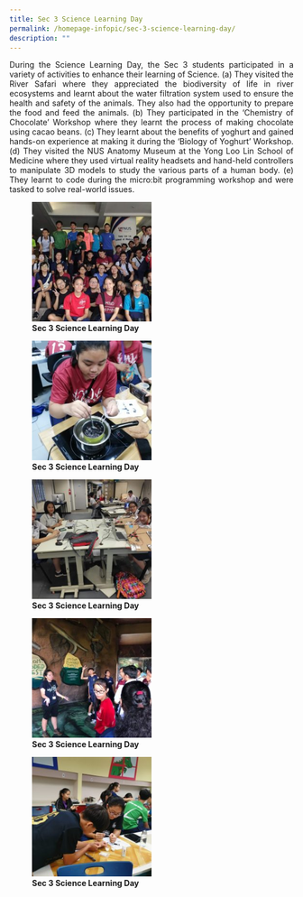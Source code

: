```yaml
---
title: Sec 3 Science Learning Day
permalink: /homepage-infopic/sec-3-science-learning-day/
description: ""
---
```

<p style="text-align: justify;"> During the Science Learning Day, the Sec 3 students participated in a variety of activities to enhance their learning of Science. (a) They visited the River Safari where they appreciated the biodiversity of life in river ecosystems and learnt about the water filtration system used to ensure the health and safety of the animals. They also had the opportunity to prepare the food and feed the animals. (b) They participated in the ‘Chemistry of Chocolate’ Workshop where they learnt the process of making chocolate using cacao beans. (c) They learnt about the benefits of yoghurt and gained hands-on experience at making it during the ‘Biology of Yoghurt’ Workshop. (d) They visited the NUS Anatomy Museum at the Yong Loo Lin School of Medicine where they used virtual reality headsets and hand-held controllers to manipulate 3D models to study the various parts of a human body. (e) They learnt to code during the micro:bit programming workshop and were tasked to solve real-world issues. </p>

<figure>
	<a href="/images/Sec%203%20science%20learning/Sec-3-Anatomy-1-Ee-Leng-Elaine-Seah-250x250.jpeg" target = "_blank"> <img src="/images/Sec%203%20science%20learning/Sec-3-Anatomy-1-Ee-Leng-Elaine-Seah-250x250.jpeg"
     style="width:50%"></a>
<figcaption>
	<strong> Sec 3 Science Learning Day </strong>
	</figcaption>
</figure>

<figure>
	<a href="/images/Sec%203%20science%20learning/Sec-3-Choc-3-Ee-Leng-Elaine-Seah-250x250.jpeg" target = "_blank"> <img src="/images/Sec%203%20science%20learning/Sec-3-Choc-3-Ee-Leng-Elaine-Seah-250x250.jpeg"
     style="width:50%"></a>
<figcaption>
	<strong> Sec 3 Science Learning Day </strong>
	</figcaption>
</figure>

<figure>
	<a href="/images/Sec%203%20science%20learning/Sec-3-Digital-Making-1-Ee-Leng-Elaine-Seah-250x250.jpeg" target = "_blank"> <img src="/images/Sec%203%20science%20learning/Sec-3-Digital-Making-1-Ee-Leng-Elaine-Seah-250x250.jpeg"
     style="width:50%"></a>
<figcaption>
	<strong> Sec 3 Science Learning Day </strong>
	</figcaption>
</figure>

<figure>
	<a href="/images/Sec%203%20science%20learning/Sec-3-River-Safari-1-Ee-Leng-Elaine-Seah-250x250.jpeg" target = "_blank"> <img src="/images/Sec%203%20science%20learning/Sec-3-River-Safari-1-Ee-Leng-Elaine-Seah-250x250.jpeg"
     style="width:50%"></a>
<figcaption>
	<strong> Sec 3 Science Learning Day </strong>
	</figcaption>
</figure>

<figure>
	<a href="/images/Sec%203%20science%20learning/Sec-3-Yoghurt-2-Ee-Leng-Elaine-Seah-250x250.jpeg" target = "_blank"> <img src="/images/Sec%203%20science%20learning/Sec-3-Yoghurt-2-Ee-Leng-Elaine-Seah-250x250.jpeg"
     style="width:50%"></a>
<figcaption>
	<strong> Sec 3 Science Learning Day </strong>
	</figcaption>
</figure>